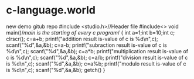 # c-language.world
new demo gitub repo
#include <studio.h>//Header file
#include<>
void main()/*main is the starting of every c program*/
{
 int a=1;int b=10;int c;
 clrscr();
 c=a+b;
 printf("addition result is-value of c is %d\n",c);
 scanf("%d",&a,&b);
 c=a-b;
 printf("subraction result is-value of c is %d\n",c);
 scanf("%d",&a,&b);
 c=a*b;
 printf("multiplication result is-value of c is %d\n",c);
 scanf("%d",&a,&b);
 c=a/b;
 printf("division result is-value of c is %d\n",c);
 scanf("%d",&a,&b);
 c=a%b;
 printf("modulo result is-value of c is %d\n",c);
 scanf("%d",&a,&b);
 getch()
}
